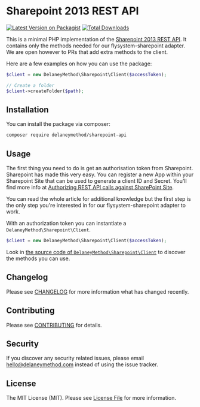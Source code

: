 # Sharepoint 2013 REST API

[![Latest Version on Packagist](https://img.shields.io/packagist/v/delaneymethod/sharepoint-api.svg?style=flat-square)](https://packagist.org/packages/delaneymethod/sharepoint-api)
[![Total Downloads](https://img.shields.io/packagist/dt/delaneymethod/sharepoint-api.svg?style=flat-square)](https://packagist.org/packages/delaneymethod/sharepoint-api)

This is a minimal PHP implementation of the [Sharepoint 2013 REST API](https://www.dropbox.com/developers/documentation/http/overview). It contains only the methods needed for our flysystem-sharepoint adapter. We are open however to PRs that add extra methods to the client.

Here are a few examples on how you can use the package:

```php
$client = new DelaneyMethod\Sharepoint\Client($accessToken);

// Create a folder
$client->createFolder($path);
```

## Installation

You can install the package via composer:

```bash
composer require delaneymethod/sharepoint-api
```

## Usage

The first thing you need to do is get an authorisation token from Sharepoint. Sharepoint has made this very easy. You can register a new App within your Sharepoint Site that can be used to generate a client ID and Secret. You'll find more info at [Authorizing REST API calls against SharePoint Site](http://spshell.blogspot.co.uk/2015/03/sharepoint-online-o365-oauth.html). 

You can read the whole article for additional knowledge but the first step is the only step you're interested in for our flysystem-sharepoint adapter to work.

With an authorization token you can instantiate a `DelaneyMethod\Sharepoint\Client`.

```php
$client = new DelaneyMethod\Sharepoint\Client($accessToken);
```

Look in [the source code of `DelaneyMethod\Sharepoint\Client`](https://github.com/delaneymethod/sharepoint-api/blob/master/src/Client.php) to discover the methods you can use.

## Changelog

Please see [CHANGELOG](CHANGELOG.md) for more information what has changed recently.

## Contributing

Please see [CONTRIBUTING](CONTRIBUTING.md) for details.

## Security

If you discover any security related issues, please email hello@delaneymethod.com instead of using the issue tracker.

## License

The MIT License (MIT). Please see [License File](LICENSE.md) for more information.
